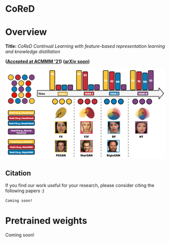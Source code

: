 # CoReD

# Overview
__Title:__ *CoReD Continual Learning with feature-based representation learning and knowledge distillation* 

**([Accepted at ACMMM '21](https://2021.acmmm.org/)) ([arXiv soon]())**

<img src="imgs/Overview.PNG" alt="CLRNet-pipeline" border="0" width="600">

## Citation

If you find our work useful for your research, please consider citing the following papers :)

```
Coming soon!
```

# Pretrained weights
Coming soon!

